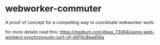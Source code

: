 # webworker-commuter

A proof of concept for a compelling way to coordinate webworker work. 

for more details read this: https://medium.com/@asi_73084/using-web-workers-synchronously-sort-of-dd70c8ead56a 
